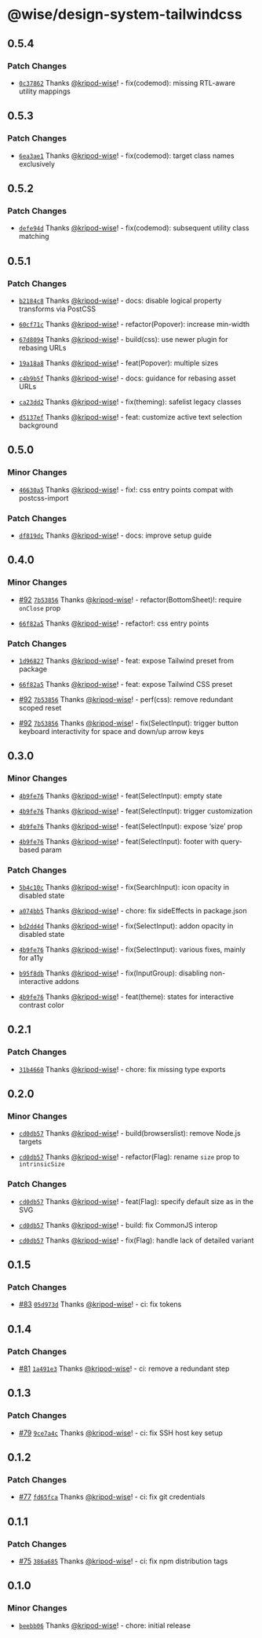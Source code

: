 # @wise/design-system-tailwindcss

## 0.5.4

### Patch Changes

- [`0c37862`](https://github.com/transferwise/design-system-web-tailwindcss/commit/0c37862d7590cc743cb2414c0d5bb7d36516a5d8) Thanks [@kripod-wise](https://github.com/kripod-wise)! - fix(codemod): missing RTL-aware utility mappings

## 0.5.3

### Patch Changes

- [`6ea3ae1`](https://github.com/transferwise/design-system-web-tailwindcss/commit/6ea3ae11c14d581f18d31699802886e6749d4f9e) Thanks [@kripod-wise](https://github.com/kripod-wise)! - fix(codemod): target class names exclusively

## 0.5.2

### Patch Changes

- [`defe94d`](https://github.com/transferwise/design-system-web-tailwindcss/commit/defe94d8cf019003d7f54ef60520134b535634ad) Thanks [@kripod-wise](https://github.com/kripod-wise)! - fix(codemod): subsequent utility class matching

## 0.5.1

### Patch Changes

- [`b2184c8`](https://github.com/transferwise/design-system-web-tailwindcss/commit/b2184c8915e3f78cc34c9a14bbaf788bd6fb7391) Thanks [@kripod-wise](https://github.com/kripod-wise)! - docs: disable logical property transforms via PostCSS

- [`60cf71c`](https://github.com/transferwise/design-system-web-tailwindcss/commit/60cf71c0e302047211de54dc8dacaccb6419a65b) Thanks [@kripod-wise](https://github.com/kripod-wise)! - refactor(Popover): increase min-width

- [`67d8094`](https://github.com/transferwise/design-system-web-tailwindcss/commit/67d8094bb4b80bc3ec9b062aac850d9ee6491524) Thanks [@kripod-wise](https://github.com/kripod-wise)! - build(css): use newer plugin for rebasing URLs

- [`19a18a8`](https://github.com/transferwise/design-system-web-tailwindcss/commit/19a18a82a3ac5e6d7ffeda46f91ad28c33c1a1f6) Thanks [@kripod-wise](https://github.com/kripod-wise)! - feat(Popover): multiple sizes

- [`c4b9b5f`](https://github.com/transferwise/design-system-web-tailwindcss/commit/c4b9b5ff6091422101d0d69c4b4c0eca616e5b61) Thanks [@kripod-wise](https://github.com/kripod-wise)! - docs: guidance for rebasing asset URLs

- [`ca23dd2`](https://github.com/transferwise/design-system-web-tailwindcss/commit/ca23dd28e34beb16283e3655202aa5de2fb311ab) Thanks [@kripod-wise](https://github.com/kripod-wise)! - fix(theming): safelist legacy classes

- [`d5137ef`](https://github.com/transferwise/design-system-web-tailwindcss/commit/d5137ef1d320e652a1907d3c0ce747523c9b2c59) Thanks [@kripod-wise](https://github.com/kripod-wise)! - feat: customize active text selection background

## 0.5.0

### Minor Changes

- [`46630a5`](https://github.com/transferwise/design-system-web-tailwindcss/commit/46630a5713380d662045a1e18801e96f6339047c) Thanks [@kripod-wise](https://github.com/kripod-wise)! - fix!: css entry points compat with postcss-import

### Patch Changes

- [`df819dc`](https://github.com/transferwise/design-system-web-tailwindcss/commit/df819dcf44dc2874dd3eb0a20cf3e17b514c9317) Thanks [@kripod-wise](https://github.com/kripod-wise)! - docs: improve setup guide

## 0.4.0

### Minor Changes

- [#92](https://github.com/transferwise/design-system-web-tailwindcss/pull/92) [`7b53856`](https://github.com/transferwise/design-system-web-tailwindcss/commit/7b53856b3cc9bad3b979c805d2fad7a7f0626833) Thanks [@kripod-wise](https://github.com/kripod-wise)! - refactor(BottomSheet)!: require `onClose` prop

- [`66f82a5`](https://github.com/transferwise/design-system-web-tailwindcss/commit/66f82a54bd9b45afe7c8a7e4fe9ebc1c16760bef) Thanks [@kripod-wise](https://github.com/kripod-wise)! - refactor!: css entry points

### Patch Changes

- [`1d96827`](https://github.com/transferwise/design-system-web-tailwindcss/commit/1d968276f4effa2cb55adade56411e9e0f2664d2) Thanks [@kripod-wise](https://github.com/kripod-wise)! - feat: expose Tailwind preset from package

- [`66f82a5`](https://github.com/transferwise/design-system-web-tailwindcss/commit/66f82a54bd9b45afe7c8a7e4fe9ebc1c16760bef) Thanks [@kripod-wise](https://github.com/kripod-wise)! - feat: expose Tailwind CSS preset

- [#92](https://github.com/transferwise/design-system-web-tailwindcss/pull/92) [`7b53856`](https://github.com/transferwise/design-system-web-tailwindcss/commit/7b53856b3cc9bad3b979c805d2fad7a7f0626833) Thanks [@kripod-wise](https://github.com/kripod-wise)! - perf(css): remove redundant scoped reset

- [#92](https://github.com/transferwise/design-system-web-tailwindcss/pull/92) [`7b53856`](https://github.com/transferwise/design-system-web-tailwindcss/commit/7b53856b3cc9bad3b979c805d2fad7a7f0626833) Thanks [@kripod-wise](https://github.com/kripod-wise)! - fix(SelectInput): trigger button keyboard interactivity for space and down/up arrow keys

## 0.3.0

### Minor Changes

- [`4b9fe76`](https://github.com/transferwise/design-system-web-tailwindcss/commit/4b9fe766ab8546b7d9cd6516af6045c396f0675a) Thanks [@kripod-wise](https://github.com/kripod-wise)! - feat(SelectInput): empty state

- [`4b9fe76`](https://github.com/transferwise/design-system-web-tailwindcss/commit/4b9fe766ab8546b7d9cd6516af6045c396f0675a) Thanks [@kripod-wise](https://github.com/kripod-wise)! - feat(SelectInput): trigger customization

- [`4b9fe76`](https://github.com/transferwise/design-system-web-tailwindcss/commit/4b9fe766ab8546b7d9cd6516af6045c396f0675a) Thanks [@kripod-wise](https://github.com/kripod-wise)! - feat(SelectInput): expose ‘size’ prop

- [`4b9fe76`](https://github.com/transferwise/design-system-web-tailwindcss/commit/4b9fe766ab8546b7d9cd6516af6045c396f0675a) Thanks [@kripod-wise](https://github.com/kripod-wise)! - feat(SelectInput): footer with query-based param

### Patch Changes

- [`5b4c10c`](https://github.com/transferwise/design-system-web-tailwindcss/commit/5b4c10c17fdca990a45363c7698e964f277db8de) Thanks [@kripod-wise](https://github.com/kripod-wise)! - fix(SearchInput): icon opacity in disabled state

- [`a074bb5`](https://github.com/transferwise/design-system-web-tailwindcss/commit/a074bb55f2f201720e68eed2a7640865aeff4eec) Thanks [@kripod-wise](https://github.com/kripod-wise)! - chore: fix sideEffects in package.json

- [`bd2dd4d`](https://github.com/transferwise/design-system-web-tailwindcss/commit/bd2dd4de36295e506e770746a8923ae0aa5f0d2d) Thanks [@kripod-wise](https://github.com/kripod-wise)! - fix(SelectInput): addon opacity in disabled state

- [`4b9fe76`](https://github.com/transferwise/design-system-web-tailwindcss/commit/4b9fe766ab8546b7d9cd6516af6045c396f0675a) Thanks [@kripod-wise](https://github.com/kripod-wise)! - fix(SelectInput): various fixes, mainly for a11y

- [`b95f8db`](https://github.com/transferwise/design-system-web-tailwindcss/commit/b95f8db56f1c9dd689e4ccede357659181528ba6) Thanks [@kripod-wise](https://github.com/kripod-wise)! - fix(InputGroup): disabling non-interactive addons

- [`4b9fe76`](https://github.com/transferwise/design-system-web-tailwindcss/commit/4b9fe766ab8546b7d9cd6516af6045c396f0675a) Thanks [@kripod-wise](https://github.com/kripod-wise)! - feat(theme): states for interactive contrast color

## 0.2.1

### Patch Changes

- [`31b4660`](https://github.com/transferwise/design-system-web-tailwindcss/commit/31b46603176bbf718d9e7d87e3b88da57d7bc8f3) Thanks [@kripod-wise](https://github.com/kripod-wise)! - chore: fix missing type exports

## 0.2.0

### Minor Changes

- [`cd0db57`](https://github.com/transferwise/design-system-web-tailwindcss/commit/cd0db5764955e6ba8c366dabdb90cfacf9786a04) Thanks [@kripod-wise](https://github.com/kripod-wise)! - build(browserslist): remove Node.js targets

- [`cd0db57`](https://github.com/transferwise/design-system-web-tailwindcss/commit/cd0db5764955e6ba8c366dabdb90cfacf9786a04) Thanks [@kripod-wise](https://github.com/kripod-wise)! - refactor(Flag): rename `size` prop to `intrinsicSize`

### Patch Changes

- [`cd0db57`](https://github.com/transferwise/design-system-web-tailwindcss/commit/cd0db5764955e6ba8c366dabdb90cfacf9786a04) Thanks [@kripod-wise](https://github.com/kripod-wise)! - feat(Flag): specify default size as in the SVG

- [`cd0db57`](https://github.com/transferwise/design-system-web-tailwindcss/commit/cd0db5764955e6ba8c366dabdb90cfacf9786a04) Thanks [@kripod-wise](https://github.com/kripod-wise)! - build: fix CommonJS interop

- [`cd0db57`](https://github.com/transferwise/design-system-web-tailwindcss/commit/cd0db5764955e6ba8c366dabdb90cfacf9786a04) Thanks [@kripod-wise](https://github.com/kripod-wise)! - fix(Flag): handle lack of detailed variant

## 0.1.5

### Patch Changes

- [#83](https://github.com/transferwise/design-system-web-tailwindcss/pull/83) [`05d973d`](https://github.com/transferwise/design-system-web-tailwindcss/commit/05d973d7607e3b951a421eda24d7309a81dde844) Thanks [@kripod-wise](https://github.com/kripod-wise)! - ci: fix tokens

## 0.1.4

### Patch Changes

- [#81](https://github.com/transferwise/design-system-web-tailwindcss/pull/81) [`1a491e3`](https://github.com/transferwise/design-system-web-tailwindcss/commit/1a491e3a6d605fd9d532e8357781386f8b4aca85) Thanks [@kripod-wise](https://github.com/kripod-wise)! - ci: remove a redundant step

## 0.1.3

### Patch Changes

- [#79](https://github.com/transferwise/design-system-web-tailwindcss/pull/79) [`9ce7a4c`](https://github.com/transferwise/design-system-web-tailwindcss/commit/9ce7a4c271946ff99695c5685a2f09b9ad8242fe) Thanks [@kripod-wise](https://github.com/kripod-wise)! - ci: fix SSH host key setup

## 0.1.2

### Patch Changes

- [#77](https://github.com/transferwise/design-system-web-tailwindcss/pull/77) [`fd65fca`](https://github.com/transferwise/design-system-web-tailwindcss/commit/fd65fca048117146d0d26e190aeb066cb3d8826d) Thanks [@kripod-wise](https://github.com/kripod-wise)! - ci: fix git credentials

## 0.1.1

### Patch Changes

- [#75](https://github.com/transferwise/design-system-web-tailwindcss/pull/75) [`386a685`](https://github.com/transferwise/design-system-web-tailwindcss/commit/386a6851e945805f77612eca6514f04d90ef0a97) Thanks [@kripod-wise](https://github.com/kripod-wise)! - ci: fix npm distribution tags

## 0.1.0

### Minor Changes

- [`beebb06`](https://github.com/transferwise/design-system-web-tailwindcss/commit/beebb062f7bc85658e68f0988aabed4432d28ac9) Thanks [@kripod-wise](https://github.com/kripod-wise)! - chore: initial release
